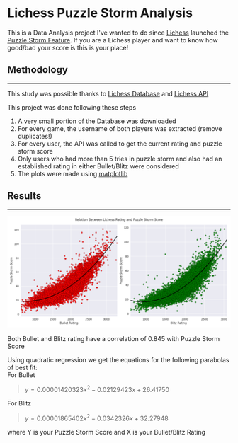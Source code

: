 # Lichess Puzzle Storm Analysis

This is a Data Analysis project I've wanted to do since [Lichess](https://lichess.org) launched the [Puzzle Storm Feature](https://lichess.org/storm). If you are a Lichess player and want to know how good/bad your score is this is your place!

## Methodology
_________________

This study was possible thanks to [Lichess Database](https://database.lichess.org/#standard_games) and [Lichess API](https://lichess.org/api)

This project was done following these steps

1. A very small portion of the Database was downloaded
2. For every game, the username of both players was extracted (remove duplicates!)
3. For every user, the API was called to get the current rating and puzzle storm score
4. Only users who had more than 5 tries in puzzle storm and also had an established rating in either Bullet/Blitz were considered
5. The plots were made using [matplotlib](https://matplotlib.org/)

## Results
_________________

![Blitz/Bullet Results](/imgs/ResultBulletBlitz.png)

Both Bullet and Blitz rating have a correlation of 0.845 with Puzzle Storm Score

Using quadratic regression we get the equations for the following parabolas of best fit:  
For Bullet  
> $y = 0.00001420323x^2 - 0.02129423x + 26.41750$  

For Blitz    
>$y = 0.00001865402x^2 - 0.0342326x + 32.27948$  

where Y is your Puzzle Storm Score and X is your Bullet/Blitz Rating
 